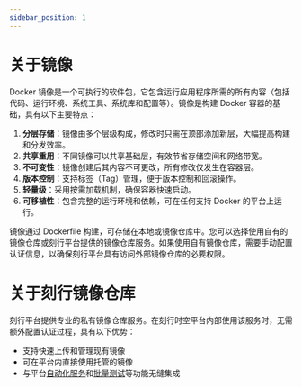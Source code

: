 ```yaml
---
sidebar_position: 1
---
```


# 关于镜像

Docker 镜像是一个可执行的软件包，它包含运行应用程序所需的所有内容（包括代码、运行环境、系统工具、系统库和配置等）。镜像是构建 Docker 容器的基础，具有以下主要特点：

1. **分层存储**：镜像由多个层级构成，修改时只需在顶部添加新层，大幅提高构建和分发效率。
2. **共享重用**：不同镜像可以共享基础层，有效节省存储空间和网络带宽。
3. **不可变性**：镜像创建后其内容不可更改，所有修改仅发生在容器层。
4. **版本控制**：支持标签（Tag）管理，便于版本控制和回滚操作。
5. **轻量级**：采用按需加载机制，确保容器快速启动。
6. **可移植性**：包含完整的运行环境和依赖，可在任何支持 Docker 的平台上运行。

镜像通过 Dockerfile 构建，可存储在本地或镜像仓库中。您可以选择使用自有的镜像仓库或刻行平台提供的镜像仓库服务。如果使用自有镜像仓库，需要手动配置认证信息，以确保刻行平台具有访问外部镜像仓库的必要权限。

# 关于刻行镜像仓库

刻行平台提供专业的私有镜像仓库服务。在刻行时空平台内部使用该服务时，无需额外配置认证过程，具有以下优势：

- 支持快速上传和管理现有镜像
- 可在平台内直接使用托管的镜像
- 与平台[自动化服务](../action/1-quickstart.md)和[批量测试](../regression/1-intro.md)等功能无缝集成
